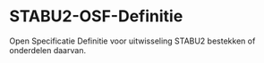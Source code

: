 # STABU2-OSF-Definitie
Open Specificatie Definitie voor uitwisseling STABU2 bestekken of onderdelen daarvan.
